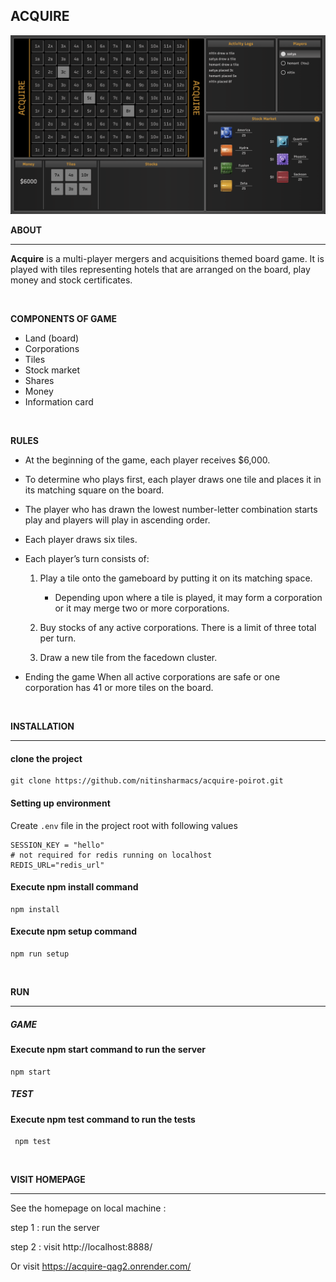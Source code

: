 ## **ACQUIRE**

![Acquire Board](./screenshots/board.png)
<br>

**ABOUT**

---

**Acquire** is a multi-player mergers and acquisitions themed board game. It is played with tiles representing hotels that are arranged on the board, play money and stock certificates.

<br>

**COMPONENTS OF GAME**

- Land (board)
- Corporations
- Tiles
- Stock market
- Shares
- Money
- Information card

<br>

**RULES**

- At the beginning of the game, each player receives $6,000.
- To determine who plays first, each player draws one tile and places it in its matching square on the board.
- The player who has drawn the lowest number-letter combination starts play and players will play in ascending order.
- Each player draws six tiles.

- Each player’s turn consists of:

  1. Play a tile onto the gameboard by putting it on its matching space.

     - Depending upon where a tile is played, it may form a corporation or it may merge two or more corporations.

  2. Buy stocks of any active corporations. There is a limit of three total per turn.

  3. Draw a new tile from the facedown cluster.

- Ending the game
  When all active corporations are safe or one corporation has 41 or more tiles on the board.

<br>

**INSTALLATION**

---

#### **clone the project**

```
git clone https://github.com/nitinsharmacs/acquire-poirot.git
```

#### **Setting up environment**

Create `.env` file in the project root with following values

```
SESSION_KEY = "hello"
# not required for redis running on localhost
REDIS_URL="redis_url"
```

#### **Execute npm install command**

```
npm install
```

#### **Execute npm setup command**

```
npm run setup
```

<br>

**RUN**

---

##### **GAME**

#### **Execute npm start command to run the server**

```
npm start
```

##### **TEST**

#### **Execute npm test command to run the tests**

```
 npm test
```

<br>

**VISIT HOMEPAGE**

---

See the homepage on local machine :

step 1 : run the server

step 2 : visit http://localhost:8888/

Or visit https://acquire-qag2.onrender.com/
